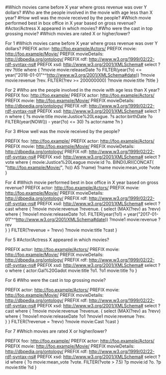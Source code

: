 #Which movies came before X year where gross revenue was over Y dollars?
#Who are the people involved in the movie with age less than X year?
#How well was the movie received by the people?
#Which movie performed best in box office in X year based on gross revenue?
#Actor/Actress X appeared in which movies?
#Who were the cast in top grossing movie?
#Which movies are rated X or higher/lower?

For 1
#Which movies came before X year where gross revenue was over Y dollars?
PREFIX actor: <http://foo.example/Actors/>
PREFIX movie: <http://foo.example/Movie/>
PREFIX movieDetails: <http://dbpedia.org/ontology/>
PREFIX rdf: <http://www.w3.org/1999/02/22-rdf-syntax-ns#>
PREFIX xsd: <http://www.w3.org/2001/XMLSchema#>
select ?rev ?title where {
?movie movie:releaseDate ?o
FILTER(year(?o) <= year("2018-01-01"^^<http://www.w3.org/2001/XMLSchema#date>))
?movie movie:revenue ?rev.
FILTER(?rev >= 200000000)
?movie movie:title ?title
}

For 2
#Who are the people involved in the movie with age less than X year?
PREFIX foo: <http://foo.example/>
PREFIX actor: <http://foo.example/Actors/>
PREFIX movie: <http://foo.example/Movie/>
PREFIX movieDetails: <http://dbpedia.org/ontology/>
PREFIX rdf: <http://www.w3.org/1999/02/22-rdf-syntax-ns#>
PREFIX xsd: <http://www.w3.org/2001/XMLSchema#>
select ?n where {
?s movie:title movie:Justice%20League.
?s actor:birthDate ?o
FILTER(year(NOW()) - year(?o) <= 30)
?s actor:name ?n
}

For 3
#How well was the movie received by the people?

PREFIX foo: <http://foo.example/>
PREFIX actor: <http://foo.example/Actors/>
PREFIX movie: <http://foo.example/Movie/>
PREFIX movieDetails: <http://dbpedia.org/ontology/>
PREFIX rdf: <http://www.w3.org/1999/02/22-rdf-syntax-ns#>
PREFIX xsd: <http://www.w3.org/2001/XMLSchema#>
select ?vote where {
movie:Justice%20League movie:id ?o.
BIND(URI(CONCAT( "http://foo.example/Movie/", ?o)) AS ?name)
?name movie:mean_vote ?vote
}

For 4
#Which movie performed best in box office in X year based on gross revenue?
PREFIX actor: <http://foo.example/Actors/>
PREFIX movie: <http://foo.example/Movie/>
PREFIX movieDetails: <http://dbpedia.org/ontology/>
PREFIX rdf: <http://www.w3.org/1999/02/22-rdf-syntax-ns#>
PREFIX xsd: <http://www.w3.org/2001/XMLSchema#>
select ?cast where {
?movie movie:revenue ?revenue.
{
select (MAX(?rev) as ?revv) where {
?movie1 movie:releaseDate ?o1.
FILTER(year(?o1) = year("2017-01-01"^^<http://www.w3.org/2001/XMLSchema#date>))
?movie1 movie:revenue ?rev  
 }
}
FILTER(?revenue = ?revv)
?movie movie:title ?cast
}

For 5
#Actor/Actress X appeared in which movies?

PREFIX actor: <http://foo.example/Actors/>
PREFIX movie: <http://foo.example/Movie/>
PREFIX movieDetails: <http://dbpedia.org/ontology/>
PREFIX rdf: <http://www.w3.org/1999/02/22-rdf-syntax-ns#>
PREFIX xsd: <http://www.w3.org/2001/XMLSchema#>
select ?o where {
actor:Gal%20Gadot movie:title ?o1.
?o1 movie:title ?o
}

For 6
#Who were the cast in top grossing movie?

PREFIX actor: <http://foo.example/Actors/>
PREFIX movie: <http://foo.example/Movie/>
PREFIX movieDetails: <http://dbpedia.org/ontology/>
PREFIX rdf: <http://www.w3.org/1999/02/22-rdf-syntax-ns#>
PREFIX xsd: <http://www.w3.org/2001/XMLSchema#>
select ?cast where {
?movie movie:revenue ?revenue.
{
select (MAX(?rev) as ?revv) where {
?movie1 movie:releaseDate ?o1
?movie1 movie:revenue ?rev.  
 }
}
FILTER(?revenue = ?revv)
?movie movie:Cast ?cast
}

For 7
#Which movies are rated X or higher/lower?

PREFIX foo: <http://foo.example/>
PREFIX actor: <http://foo.example/Actors/>
PREFIX movie: <http://foo.example/Movie/>
PREFIX movieDetails: <http://dbpedia.org/ontology/>
PREFIX rdf: <http://www.w3.org/1999/02/22-rdf-syntax-ns#>
PREFIX xsd: <http://www.w3.org/2001/XMLSchema#>
select ?id where {
?o movie:mean_vote ?vote.
FILTER(?vote > 7.5)
?p movie:id ?o.
?p movie:title ?id
}

